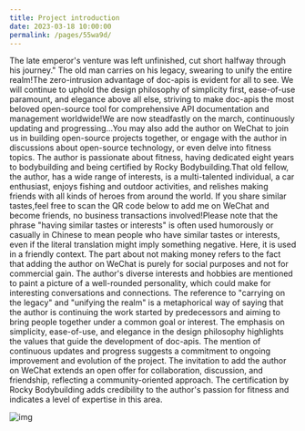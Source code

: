 ```yaml
---
title: Project introduction
date: 2023-03-18 10:00:00
permalink: /pages/55wa9d/
---
```


The late emperor's venture was left unfinished, cut short halfway through his journey." The old man carries on his legacy, swearing to unify the entire realm!The zero-intrusion advantage of doc-apis is evident for all to see. We will continue to uphold the design philosophy of simplicity first, ease-of-use paramount, and elegance above all else, striving to make doc-apis the most beloved open-source tool for comprehensive API documentation and management worldwide!We are now steadfastly on the march, continuously updating and progressing...You may also add the author on WeChat to join us in building open-source projects together, or engage with the author in discussions about open-source technology, or even delve into fitness topics. The author is passionate about fitness, having dedicated eight years to bodybuilding and being certified by Rocky Bodybuilding.That old fellow, the author, has a wide range of interests, is a multi-talented individual, a car enthusiast, enjoys fishing and outdoor activities, and relishes making friends with all kinds of heroes from around the world. If you share similar tastes,feel free to scan the QR code below to add me on WeChat and become friends, no business transactions involved!Please note that the phrase "having similar tastes or interests" is often used humorously or casually in Chinese to mean people who have similar tastes or interests, even if the literal translation might imply something negative. Here, it is used in a friendly context. The part about not making money refers to the fact that adding the author on WeChat is purely for social purposes and not for commercial gain. The author's diverse interests and hobbies are mentioned to paint a picture of a well-rounded personality, which could make for interesting conversations and connections. The reference to "carrying on the legacy" and "unifying the realm" is a metaphorical way of saying that the author is continuing the work started by predecessors and aiming to bring people together under a common goal or interest. The emphasis on simplicity, ease-of-use, and elegance in the design philosophy highlights the values that guide the development of doc-apis. The mention of continuous updates and progress suggests a commitment to ongoing improvement and evolution of the project. The invitation to add the author on WeChat extends an open offer for collaboration, discussion, and friendship, reflecting a community-oriented approach. The certification by Rocky Bodybuilding adds credibility to the author's passion for fitness and indicates a level of expertise in this area.

![img](/img/wx.png)